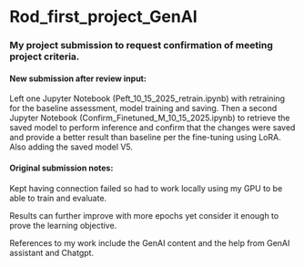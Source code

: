 # Rod_first_project_GenAI

### My project submission to request confirmation of meeting project criteria. 

#### New submission after review input:

Left one Jupyter Notebook (Peft_10_15_2025_retrain.ipynb) with retraining for the baseline assessment, model training and saving. Then a second Jupyter Notebook (Confirm_Finetuned_M_10_15_2025.ipynb) to retrieve the saved model to perform inference and confirm that the changes were saved and provide a better result than baseline per the fine-tuning using LoRA. Also adding the saved model V5.


#### Original submission notes:

Kept having connection failed so had to work locally using my GPU to be able to train and evaluate.

Results can further improve with more epochs yet consider it enough to prove the learning objective.

References to my work include the GenAI content and the help from GenAI assistant and Chatgpt.
